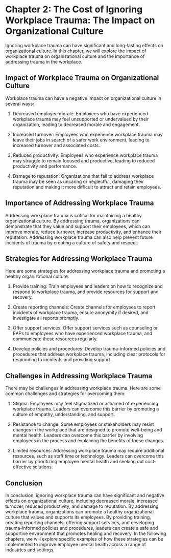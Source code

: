 Chapter 2: The Cost of Ignoring Workplace Trauma: The Impact on Organizational Culture
======================================================================================

Ignoring workplace trauma can have significant and long-lasting effects on organizational culture. In this chapter, we will explore the impact of workplace trauma on organizational culture and the importance of addressing trauma in the workplace.

Impact of Workplace Trauma on Organizational Culture
----------------------------------------------------

Workplace trauma can have a negative impact on organizational culture in several ways:

1. Decreased employee morale: Employees who have experienced workplace trauma may feel unsupported or undervalued by their organization, leading to decreased morale and engagement.

2. Increased turnover: Employees who experience workplace trauma may leave their jobs in search of a safer work environment, leading to increased turnover and associated costs.

3. Reduced productivity: Employees who experience workplace trauma may struggle to remain focused and productive, leading to reduced productivity and performance.

4. Damage to reputation: Organizations that fail to address workplace trauma may be seen as uncaring or neglectful, damaging their reputation and making it more difficult to attract and retain employees.

Importance of Addressing Workplace Trauma
-----------------------------------------

Addressing workplace trauma is critical for maintaining a healthy organizational culture. By addressing trauma, organizations can demonstrate that they value and support their employees, which can improve morale, reduce turnover, increase productivity, and enhance their reputation. Addressing workplace trauma can also help prevent future incidents of trauma by creating a culture of safety and respect.

Strategies for Addressing Workplace Trauma
------------------------------------------

Here are some strategies for addressing workplace trauma and promoting a healthy organizational culture:

1. Provide training: Train employees and leaders on how to recognize and respond to workplace trauma, and provide resources for support and recovery.

2. Create reporting channels: Create channels for employees to report incidents of workplace trauma, ensure anonymity if desired, and investigate all reports promptly.

3. Offer support services: Offer support services such as counseling or EAPs to employees who have experienced workplace trauma, and communicate these resources regularly.

4. Develop policies and procedures: Develop trauma-informed policies and procedures that address workplace trauma, including clear protocols for responding to incidents and providing support.

Challenges in Addressing Workplace Trauma
-----------------------------------------

There may be challenges in addressing workplace trauma. Here are some common challenges and strategies for overcoming them:

1. Stigma: Employees may feel stigmatized or ashamed of experiencing workplace trauma. Leaders can overcome this barrier by promoting a culture of empathy, understanding, and support.

2. Resistance to change: Some employees or stakeholders may resist changes in the workplace that are designed to promote well-being and mental health. Leaders can overcome this barrier by involving employees in the process and explaining the benefits of these changes.

3. Limited resources: Addressing workplace trauma may require additional resources, such as staff time or technology. Leaders can overcome this barrier by prioritizing employee mental health and seeking out cost-effective solutions.

Conclusion
----------

In conclusion, ignoring workplace trauma can have significant and negative effects on organizational culture, including decreased morale, increased turnover, reduced productivity, and damage to reputation. By addressing workplace trauma, organizations can promote a healthy organizational culture that values and supports its employees. By providing training, creating reporting channels, offering support services, and developing trauma-informed policies and procedures, leaders can create a safe and supportive environment that promotes healing and recovery. In the following chapters, we will explore specific examples of how these strategies can be implemented to improve employee mental health across a range of industries and settings.
